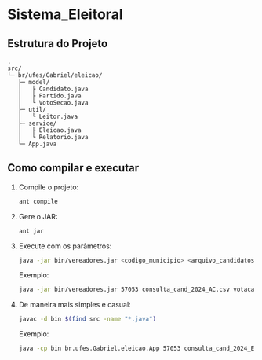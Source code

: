 # Sistema_Eleitoral

## Estrutura do Projeto

```
.
src/
└─ br/ufes/Gabriel/eleicao/
   ├─ model/
   │   ├ Candidato.java
   │   ├ Partido.java
   │   └ VotoSecao.java
   ├─ util/
   │   └ Leitor.java
   ├─ service/
   │   ├ Eleicao.java
   │   └ Relatorio.java
   └─ App.java
```

## Como compilar e executar

1. Compile o projeto:
   ```bash
   ant compile
   ```
2. Gere o JAR:
   ```bash
   ant jar
   ```
3. Execute com os parâmetros:
   ```bash
   java -jar bin/vereadores.jar <codigo_municipio> <arquivo_candidatos> <arquivo_votacao> <data_eleicao>
   ```
   Exemplo:
   ```bash
   java -jar bin/vereadores.jar 57053 consulta_cand_2024_AC.csv votacao_secao_2024_AC.csv 06/10/2024
   ```
4. De maneira mais simples e casual:
   ```bash
   javac -d bin $(find src -name "*.java")
   ```
   Exemplo:
   ```bash
   java -cp bin br.ufes.Gabriel.eleicao.App 57053 consulta_cand_2024_ES.csv votacao_secao_2024_ES.csv 06/10/2024

   ```
